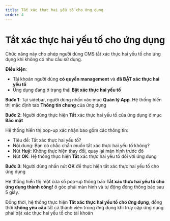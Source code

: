 ```yaml
---
title: Tắt xác thực hai yếu tố cho ứng dụng
order: 4
---
```


# Tắt xác thực hai yếu tố cho ứng dụng

Chức năng này cho phép người dùng CMS tắt xác thực hai yếu tố cho ứng dụng khi không có nhu cầu sử dụng.

**Điều kiện**: 

- Tài khoản người dùng **có quyền management** và **đã BẬT xác thực hai yếu tố** 
- Ứng dụng đang ở trạng thái **Bật xác thực hai yếu tố**

**Bước 1**: Tại sidebar, người dùng nhấn vào mục **Quản lý App**. Hệ thống hiển thị mặc định tab **Thông tin chung** của ứng dụng

**Bước 2**: Người dùng thực hiện **Tắt** xác thực hai yếu tố của ứng dụng ở mục **Bảo mật**  

Hệ thống hiển thị pop-up xác nhận bao gồm các thông tin:

- Tiêu đề: Tắt xác thực hai yếu tố?
- Nội dung: Bạn có chắc chắn muốn tắt xác thực hai yếu tố không?
- Nút **Huỷ**: Không thực hiện thay đổi, quay lại màn hình trước đó
- Nút **OK**: Hệ thống thực hiện **Tắt** xác thực hai yếu tố đối với ứng dụng

**Bước 3**: Người dùng nhấn nút **OK** để thực hiện tắt xác thực hai yếu tố cho ứng dụng

Hệ thống hiển thị một cửa sổ pop-up thông báo **Tắt xác thực hai yếu tố cho ứng dụng thành công!** ở góc phải màn hình và tự động đóng thông báo sau 5 giây.

Đồng thời, hệ thống thực hiện **Tắt xác thực hai yếu tố cho ứng dụng**, đồng thời **không yêu cầu** tất cả thành viên trong ứng dụng khi truy cập ứng dụng phải bật xác thực hai yếu tố cho tài khoản

